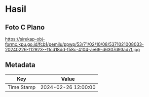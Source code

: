 # Hasil

## Foto C Plano

https://sirekap-obj-formc.kpu.go.id/fcb1/pemilu/ppwp/53/71/02/10/08/5371021008033-20240226-112923--11cd18dd-f58c-4104-ae69-d6307d93ad7f.jpg


## Metadata

| Key        | Value               |
| ---------- | ------------------- |
| Time Stamp | 2024-02-26 12:00:00 |



